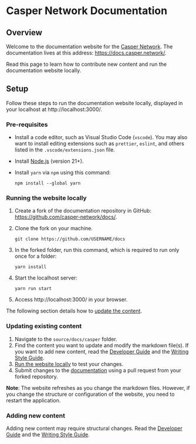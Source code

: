# Casper Network Documentation

## Overview

Welcome to the documentation website for the [Casper Network](https://casper.network/). The documentation lives at this address: https://docs.casper.network/.

Read this page to learn how to contribute new content and run the documentation website locally.

## Setup

Follow these steps to run the documentation website locally, displayed in your localhost at http://localhost:3000/.

### Pre-requisites

-   Install a code editor, such as Visual Studio Code (`vscode`). You may also want to install editing extensions such as `prettier`, `eslint`, and others listed in the `.vscode/extensions.json` file.
-   Install [Node.js](https://nodejs.org/en/download/) (version 21+).
-   Install `yarn` via `npm` using this command:

    ```
    npm install --global yarn
    ```

### Running the website locally

1. Create a fork of the documentation repository in GitHub: https://github.com/casper-network/docs/.
2. Clone the fork on your machine.

    ```
    git clone https://github.com/USERNAME/docs
    ```

3. In the forked folder, run this command, which is required to run only once for a folder:

    ```
    yarn install
    ```

4. Start the localhost server:

    ```
    yarn run start
    ```

5. Access http://localhost:3000/ in your browser.

The following section details how to [update the content](#updating-existing-content).

### Updating existing content

1. Navigate to the `source/docs/casper` folder.
2. Find the content you want to update and modify the markdown file(s). If you want to add new content, read the [Developer Guide](./DEVELOPERS.md) and the [Writing Style Guide](./writing-style-guide.md).
3. [Run the website locally](#running-the-website-locally) to test your changes.
4. Submit changes to the [documentation](https://github.com/casper-network/docs) using a pull request from your forked repository.

**Note**: The website refreshes as you change the markdown files. However, if you change the structure or configuration of the website, you need to restart the application.

### Adding new content

Adding new content may require structural changes. Read the [Developer Guide](./DEVELOPERS.md) and the [Writing Style Guide](./writing-style-guide.md).
